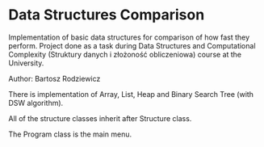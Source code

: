 # Data Structures Comparison
Implementation of basic data structures for comparison of how fast they perform.
Project done as a task during Data Structures and Computational Complexity (Struktury danych i złożoność obliczeniowa) course at the University.

Author: Bartosz Rodziewicz

There is implementation of Array, List, Heap and Binary Search Tree (with DSW algorithm).

All of the structure classes inherit after Structure class.

The Program class is the main menu.

